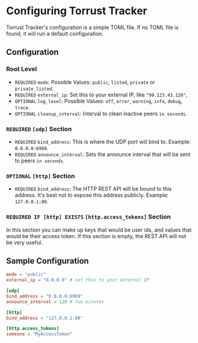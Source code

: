 # Configuring Torrust Tracker
Torrust Tracker's configuration is a simple TOML file. If no TOML file is found, it will run a default configuration.

## Configuration

### Root Level
- `REQUIRED` `mode`: Possible Values: `public`, `listed`, `private` or `private_listed`.
- `REQUIRED` `external_ip`: Set this to your external IP, like `"99.123.43.128"`,
- `OPTIONAL` `log_level`: Possible Values: `off`, `error`, `warning`, `info`, `debug`, `trace`.
- `OPTIONAL` `cleanup_interval`: Interval to clean inactive peers `in seconds`.

### `REQUIRED` `[udp]` Section
- `REQUIRED` `bind_address`: This is where the UDP port will bind to. Example: `0.0.0.0:6969`.
- `REQUIRED` `announce_interval`: Sets the announce interval that will be sent to peers `in seconds`.

### `OPTIONAL` `[http]` Section
- `REQUIRED` `bind_address`: The HTTP REST API will be bound to this address. It's best not to expose this address publicly. Example: `127.0.0.1:80`.

### `REQUIRED IF [http] EXISTS` `[http.access_tokens]` Section
In this section you can make up keys that would be user ids, and values that would be their access token.
If this section is empty, the REST API will not be very useful.

## Sample Configuration
```toml
mode = "public"
external_ip = "0.0.0.0" # set this to your external IP

[udp]
bind_address = "0.0.0.0:6969"
announce_interval = 120 # Two minutes

[http]
bind_address = "127.0.0.1:80"

[http.access_tokens]
someone = "MyAccessToken"
```
